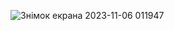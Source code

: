 ![Знімок екрана 2023-11-06 011947](https://github.com/oleksandrblazhko/ai-212-socheslo/assets/101970415/f999d48f-24ad-4649-8a72-4a1ccc2b2b1a)
